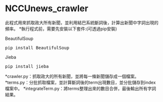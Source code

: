 # NCCUnews_crawler
此程式用來抓取政大所有新聞，並利用結巴系統斷詞後，計算出新聞中字詞出現的頻率。
*執行程式前，需要先安裝以下套件:(可透過pip安裝) 

BeautifulSoup
<pre>
pip install BeautifulSoup
</pre>
Jieba
<pre>
pip install jieba
</pre>

*crawler.py：抓取政大的所有新聞，並將每一條新聞儲存成一個檔案。
*terms.py：分批抓取檔案，並計算斷詞後的term出現數目，並分批儲存到index檔案中。
*integrateTerm.py：將terms整理出來的數目合併，最後輸出所有字詞結果。